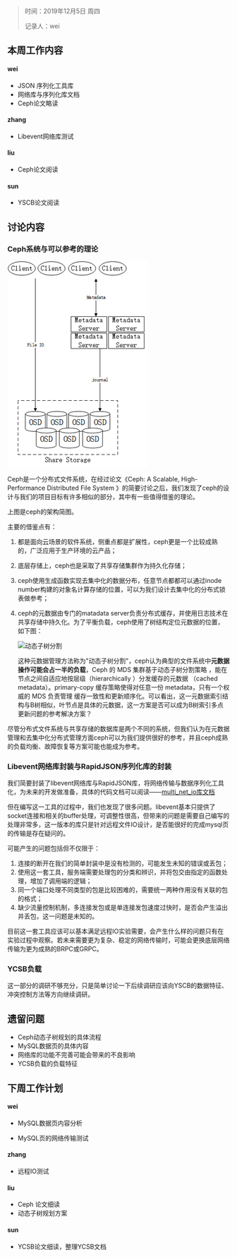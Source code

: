 > 时间：2019年12月5日 周四
>
> 记录人：wei

## 本周工作内容

#### wei

+ JSON 序列化工具库
+ 网络库与序列化库文档
+ Ceph论文略读

#### zhang

+ Libevent网络库测试

#### liu

+ Ceph论文阅读


#### sun

+ YSCB论文阅读

## 讨论内容

### Ceph系统与可以参考的理论

![ceph架构简图](../../images\Mysql-share-bufferpool\ceph架构简图.png)

Ceph是一个分布式文件系统，在经过论文《Ceph: A Scalable, High-Performance Distributed File System 》的简要讨论之后，我们发现了ceph的设计与我们的项目目标有许多相似的部分，其中有一些值得借鉴的理论。

上图是ceph的架构简图。

主要的借鉴点有：

1. 都是面向云场景的软件系统，侧重点都是扩展性，ceph更是一个比较成熟的，广泛应用于生产环境的云产品；

2. 底层存储上，ceph也是采取了共享存储集群作为持久化存储；

3. ceph使用生成函数实现去集中化的数据分布，任意节点都都可以通过inode number构建的对象名计算存储的位置，可以为我们设计去集中化的分布式锁表做参考；

4. ceph的元数据由专门的matadata server负责分布式缓存，并使用日志技术在共享存储中持久化。为了平衡负载，ceph使用了树结构定位元数据的位置，如下图：

   ![动态子树分割](..\..\images\Mysql-share-bufferpool\动态子树.png)

   这种元数据管理方法称为"动态子树分割"，ceph认为典型的文件系统中**元数据操作可能会占一半的负载**，Ceph 的 MDS 集群基于动态子树分割策略 ，能在节点之间自适应地按层级（hierarchically ）分发缓存的元数据 （cached metadata）。primary-copy 缓存策略使得对任意一份 metadata，只有一个权威的 MDS 负责管理 缓存一致性和更新顺序化。可以看出，这一元数据索引结构与B树相似，叶节点是具体的元数据，这一方案是否可以成为B树索引多点更新问题的参考解决方案？

尽管分布式文件系统与共享存储的数据库是两个不同的系统，但我们认为在元数据管理和去集中化分布式管理方面ceph可以为我们提供很好的参考，并且ceph成熟的负载均衡、故障恢复等方案可能也能成为参考。

### Libevent网络库封装与RapidJSON序列化库的封装

我们简要封装了libevent网络库与RapidJSON库，将网络传输与数据序列化工具化，为未来的开发做准备，具体的代码文档可以阅读——[multi_net_io库文档](..\..\doc\multi_net_io.md)

但在编写这一工具的过程中，我们也发现了很多问题。libevent基本只提供了socket连接和相关的buffer处理，可调整性很高，但带来的问题是需要自己编写的处理非常多，这一版本的库只是针对远程文件IO设计，是否能很好的完成mysql页的传输是存在疑问的。

可能产生的问题包括但不仅限于：

1. 连接的断开在我们的简单封装中是没有检测的，可能发生未知的错误或丢包；
2. 使用这一套工具，服务端需要处理包的分类和辨识，并将包交由指定的函数处理，增加了调用端的逻辑；
3. 同一个端口处理不同类型的包是比较困难的，需要统一两种作用没有关联的包的格式；
4. 缺少流量控制机制，多连接发包或是单连接发包速度过快时，是否会产生溢出并丢包，这一问题是未知的。

目前这一套工具应该可以基本满足远程IO实验需要，会产生什么样的问题只有在实验过程中观察。若未来需要更为复杂、稳定的网络传输时，可能会更换底层网络传输为更为成熟的BRPC或GRPC。

### YCSB负载

这一部分的调研不够充分，只是简单讨论一下后续调研应该向YSCB的数据特征、冲突控制方法等方向继续调研。

## 遗留问题

+ Ceph动态子树规划的具体流程
+ MySQL数据页的具体内容
+ 网络库的功能不完善可能会带来的不良影响
+ YCSB负载的负载特征

## 下周工作计划

#### wei

+ MySQL数据页内容分析

+ MySQL页的网络传输测试

#### zhang

+ 远程IO测试

#### liu

+ Ceph 论文细读
+ 动态子树规划方案

#### sun

+ YCSB论文细读，整理YCSB文档


